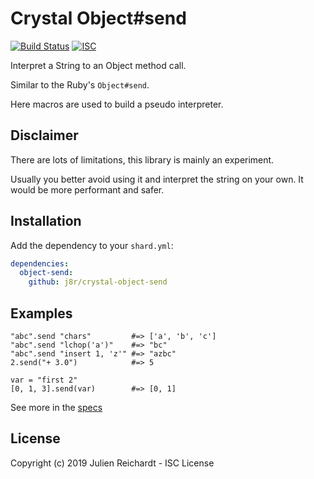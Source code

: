 # Crystal Object#send

[![Build Status](https://cloud.drone.io/api/badges/j8r/crystal-object-send/status.svg)](https://cloud.drone.io/j8r/crystal-object-send)
[![ISC](https://img.shields.io/badge/License-ISC-blue.svg?style=flat-square)](https://en.wikipedia.org/wiki/ISC_license)

Interpret a String to an Object method call.

Similar to the Ruby's `Object#send`.

Here macros are used to build a pseudo interpreter.

## Disclaimer

There are lots of limitations, this library is mainly an experiment.

Usually you better avoid using it and interpret the string on your own. It would be more performant and safer.

## Installation

Add the dependency to your `shard.yml`:

```yaml
dependencies:
  object-send:
    github: j8r/crystal-object-send
```

## Examples

```cr
"abc".send "chars"         #=> ['a', 'b', 'c']
"abc".send "lchop('a')"    #=> "bc"
"abc".send "insert 1, 'z'" #=> "azbc"
2.send("+ 3.0")            #=> 5

var = "first 2"
[0, 1, 3].send(var)        #=> [0, 1]
```

See more in the [specs](spec/object_send_spec.cr)

## License

Copyright (c) 2019 Julien Reichardt - ISC License
